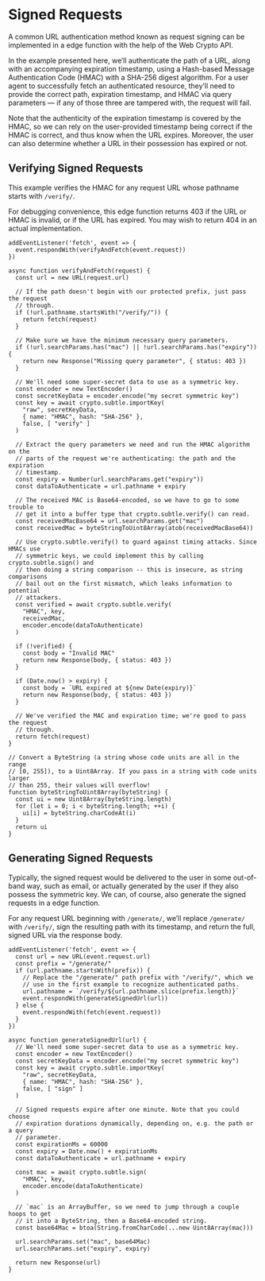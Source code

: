 # Signed Requests
A common URL authentication method known as request signing can be implemented in a edge function with the help of the Web Crypto API.

In the example presented here, we’ll authenticate the path of a URL, along with an accompanying expiration timestamp, using a Hash-based Message Authentication Code (HMAC) with a SHA-256 digest algorithm. For a user agent to successfully fetch an authenticated resource, they’ll need to provide the correct path, expiration timestamp, and HMAC via query parameters — if any of those three are tampered with, the request will fail.

Note that the authenticity of the expiration timestamp is covered by the HMAC, so we can rely on the user-provided timestamp being correct if the HMAC is correct, and thus know when the URL expires. Moreover, the user can also determine whether a URL in their possession has expired or not.

## Verifying Signed Requests
This example verifies the HMAC for any request URL whose pathname starts with `/verify/`.

For debugging convenience, this edge function returns 403 if the URL or HMAC is invalid, or if the URL has expired. You may wish to return 404 in an actual implementation.
```
addEventListener('fetch', event => {
  event.respondWith(verifyAndFetch(event.request))
})

async function verifyAndFetch(request) {
  const url = new URL(request.url)

  // If the path doesn't begin with our protected prefix, just pass the request
  // through.
  if (!url.pathname.startsWith("/verify/")) {
    return fetch(request)
  }

  // Make sure we have the minimum necessary query parameters.
  if (!url.searchParams.has("mac") || !url.searchParams.has("expiry")) {
    return new Response("Missing query parameter", { status: 403 })
  }

  // We'll need some super-secret data to use as a symmetric key.
  const encoder = new TextEncoder()
  const secretKeyData = encoder.encode("my secret symmetric key")
  const key = await crypto.subtle.importKey(
    "raw", secretKeyData,
    { name: "HMAC", hash: "SHA-256" },
    false, [ "verify" ]
  )

  // Extract the query parameters we need and run the HMAC algorithm on the
  // parts of the request we're authenticating: the path and the expiration
  // timestamp.
  const expiry = Number(url.searchParams.get("expiry"))
  const dataToAuthenticate = url.pathname + expiry

  // The received MAC is Base64-encoded, so we have to go to some trouble to
  // get it into a buffer type that crypto.subtle.verify() can read.
  const receivedMacBase64 = url.searchParams.get("mac")
  const receivedMac = byteStringToUint8Array(atob(receivedMacBase64))

  // Use crypto.subtle.verify() to guard against timing attacks. Since HMACs use
  // symmetric keys, we could implement this by calling crypto.subtle.sign() and
  // then doing a string comparison -- this is insecure, as string comparisons
  // bail out on the first mismatch, which leaks information to potential
  // attackers.
  const verified = await crypto.subtle.verify(
    "HMAC", key,
    receivedMac,
    encoder.encode(dataToAuthenticate)
  )

  if (!verified) {
    const body = "Invalid MAC"
    return new Response(body, { status: 403 })
  }

  if (Date.now() > expiry) {
    const body = `URL expired at ${new Date(expiry)}`
    return new Response(body, { status: 403 })
  }

  // We've verified the MAC and expiration time; we're good to pass the request
  // through.
  return fetch(request)
}

// Convert a ByteString (a string whose code units are all in the range
// [0, 255]), to a Uint8Array. If you pass in a string with code units larger
// than 255, their values will overflow!
function byteStringToUint8Array(byteString) {
  const ui = new Uint8Array(byteString.length)
  for (let i = 0; i < byteString.length; ++i) {
    ui[i] = byteString.charCodeAt(i)
  }
  return ui
}
```
## Generating Signed Requests
Typically, the signed request would be delivered to the user in some out-of-band way, such as email, or actually generated by the user if they also possess the symmetric key. We can, of course, also generate the signed requests in a edge function.

For any request URL beginning with `/generate/`, we’ll replace `/generate/` with `/verify/`, sign the resulting path with its timestamp, and return the full, signed URL via the response body.
```
addEventListener('fetch', event => {
  const url = new URL(event.request.url)
  const prefix = "/generate/"
  if (url.pathname.startsWith(prefix)) {
    // Replace the "/generate/" path prefix with "/verify/", which we
    // use in the first example to recognize authenticated paths.
    url.pathname = `/verify/${url.pathname.slice(prefix.length)}`
    event.respondWith(generateSignedUrl(url))
  } else {
    event.respondWith(fetch(event.request))
  }
})

async function generateSignedUrl(url) {
  // We'll need some super-secret data to use as a symmetric key.
  const encoder = new TextEncoder()
  const secretKeyData = encoder.encode("my secret symmetric key")
  const key = await crypto.subtle.importKey(
    "raw", secretKeyData,
    { name: "HMAC", hash: "SHA-256" },
    false, [ "sign" ]
  )

  // Signed requests expire after one minute. Note that you could choose
  // expiration durations dynamically, depending on, e.g. the path or a query
  // parameter.
  const expirationMs = 60000
  const expiry = Date.now() + expirationMs
  const dataToAuthenticate = url.pathname + expiry

  const mac = await crypto.subtle.sign(
    "HMAC", key,
    encoder.encode(dataToAuthenticate)
  )

  // `mac` is an ArrayBuffer, so we need to jump through a couple hoops to get
  // it into a ByteString, then a Base64-encoded string.
  const base64Mac = btoa(String.fromCharCode(...new Uint8Array(mac)))

  url.searchParams.set("mac", base64Mac)
  url.searchParams.set("expiry", expiry)

  return new Response(url)
}
```
